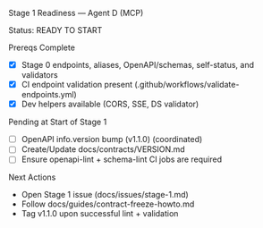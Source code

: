 Stage 1 Readiness — Agent D (MCP)

Status: READY TO START

Prereqs Complete
- [x] Stage 0 endpoints, aliases, OpenAPI/schemas, self-status, and validators
- [x] CI endpoint validation present (.github/workflows/validate-endpoints.yml)
- [x] Dev helpers available (CORS, SSE, DS validator)

Pending at Start of Stage 1
- [ ] OpenAPI info.version bump (v1.1.0) (coordinated)
- [ ] Create/Update docs/contracts/VERSION.md
- [ ] Ensure openapi-lint + schema-lint CI jobs are required

Next Actions
- Open Stage 1 issue (docs/issues/stage-1.md)
- Follow docs/guides/contract-freeze-howto.md
- Tag v1.1.0 upon successful lint + validation

